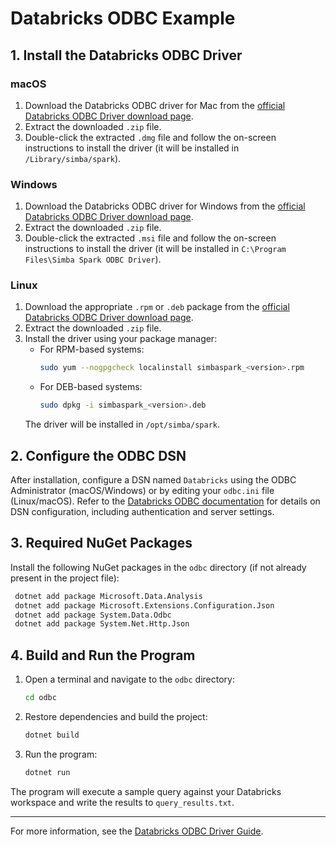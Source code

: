 # Databricks ODBC Example

## 1. Install the Databricks ODBC Driver

### macOS
1. Download the Databricks ODBC driver for Mac from the [official Databricks ODBC Driver download page](https://www.databricks.com/spark/odbc-drivers-download).
2. Extract the downloaded `.zip` file.
3. Double-click the extracted `.dmg` file and follow the on-screen instructions to install the driver (it will be installed in `/Library/simba/spark`).

### Windows
1. Download the Databricks ODBC driver for Windows from the [official Databricks ODBC Driver download page](https://www.databricks.com/spark/odbc-drivers-download).
2. Extract the downloaded `.zip` file.
3. Double-click the extracted `.msi` file and follow the on-screen instructions to install the driver (it will be installed in `C:\Program Files\Simba Spark ODBC Driver`).

### Linux
1. Download the appropriate `.rpm` or `.deb` package from the [official Databricks ODBC Driver download page](https://www.databricks.com/spark/odbc-drivers-download).
2. Extract the downloaded `.zip` file.
3. Install the driver using your package manager:
   - For RPM-based systems:
     ```sh
     sudo yum --nogpgcheck localinstall simbaspark_<version>.rpm
     ```
   - For DEB-based systems:
     ```sh
     sudo dpkg -i simbaspark_<version>.deb
     ```
   The driver will be installed in `/opt/simba/spark`.



## 2. Configure the ODBC DSN

After installation, configure a DSN named `Databricks` using the ODBC Administrator (macOS/Windows) or by editing your `odbc.ini` file (Linux/macOS). Refer to the [Databricks ODBC documentation](https://docs.databricks.com/aws/en/assets/files/Simba-Apache-Spark-ODBC-Connector-Install-and-Configuration-Guide-231e7e0f44e5c1e164d8ffe590de337e.pdf) for details on DSN configuration, including authentication and server settings.

## 3. Required NuGet Packages

Install the following NuGet packages in the `odbc` directory (if not already present in the project file):

```sh
 dotnet add package Microsoft.Data.Analysis
 dotnet add package Microsoft.Extensions.Configuration.Json
 dotnet add package System.Data.Odbc
 dotnet add package System.Net.Http.Json
```

## 4. Build and Run the Program

1. Open a terminal and navigate to the `odbc` directory:
   ```sh
   cd odbc
   ```
2. Restore dependencies and build the project:
   ```sh
   dotnet build
   ```
3. Run the program:
   ```sh
   dotnet run
   ```

The program will execute a sample query against your Databricks workspace and write the results to `query_results.txt`.

---
For more information, see the [Databricks ODBC Driver Guide](https://docs.databricks.com/en/integrations/odbc/download.html).
